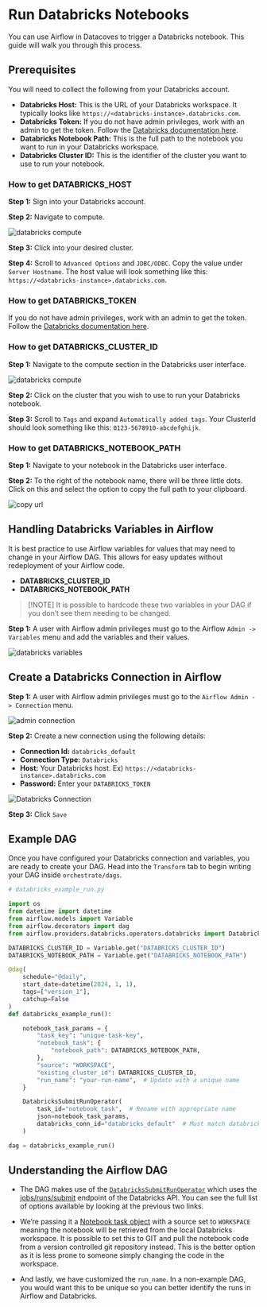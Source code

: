 # Run Databricks Notebooks 

You can use Airflow in Datacoves to trigger a Databricks notebook. This guide will walk you through this process. 

## Prerequisites 

You will need to collect the following from your Databricks account. 

- **Databricks Host:** This is the URL of your Databricks workspace. It typically looks like `https://<databricks-instance>.databricks.com`.
- **Databricks Token:** If you do not have admin privileges, work with an admin to get the token. Follow the [Databricks documentation here](https://docs.databricks.com/en/dev-tools/auth/pat.html).
- **Databricks Notebook Path:** This is the full path to the notebook you want to run in your Databricks workspace. 
- **Databricks Cluster ID:** This is the identifier of the cluster you want to use to run your notebook. 

### How to get DATABRICKS_HOST 

**Step 1:** Sign into your Databricks account.

**Step 2:** Navigate to compute.

![databricks compute](assets/databricks_compute.png)

**Step 3:** Click into your desired cluster.

**Step 4:** Scroll to `Advanced Options` and `JDBC/ODBC`. Copy the value under `Server Hostname`. The host value will look something like this: `https://<databricks-instance>.databricks.com`.

### How to get DATABRICKS_TOKEN 

If you do not have admin privileges, work with an admin to get the token. Follow the [Databricks documentation here](https://docs.databricks.com/en/dev-tools/auth/pat.html).

### How to get DATABRICKS_CLUSTER_ID 

**Step 1:** Navigate to the compute section in the Databricks user interface.

![databricks compute](assets/databricks_compute.png)

**Step 2:** Click on the cluster that you wish to use to run your Databricks notebook.

**Step 3:** Scroll to `Tags` and expand `Automatically added tags`. Your ClusterId should look something like this: `0123-5678910-abcdefghijk`.

### How to get DATABRICKS_NOTEBOOK_PATH 

**Step 1:** Navigate to your notebook in the Databricks user interface.

**Step 2:** To the right of the notebook name, there will be three little dots. Click on this and select the option to copy the full path to your clipboard.

![copy url](assets/databricks_copyurl.png)

## Handling Databricks Variables in Airflow

It is best practice to use Airflow variables for values that may need to change in your Airflow DAG. This allows for easy updates without redeployment of your Airflow code.

- **DATABRICKS_CLUSTER_ID**
- **DATABRICKS_NOTEBOOK_PATH**

> [!NOTE] It is possible to hardcode these two variables in your DAG if you don’t see them needing to be changed.

**Step 1:** A user with Airflow admin privileges must go to the Airflow `Admin -> Variables` menu and add the variables and their values.

![databricks variables](assets/airflow_databricks_variables.png)

## Create a Databricks Connection in Airflow

**Step 1:** A user with Airflow admin privileges must go to the `Airflow Admin -> Connection` menu.

![admin connection](assets/admin-connections.png)

**Step 2:** Create a new connection using the following details:

- **Connection Id:** `databricks_default`
- **Connection Type:** `Databricks`
- **Host:** Your Databricks host. Ex) `https://<databricks-instance>.databricks.com`
- **Password:** Enter your `DATABRICKS_TOKEN`

![Databricks Connection](assets/airflow_databricks_connection.png)

**Step 3:** Click `Save`

## Example DAG 

Once you have configured your Databricks connection and variables, you are ready to create your DAG. Head into the `Transform` tab to begin writing your DAG inside `orchestrate/dags`.

```python
# databricks_example_run.py

import os
from datetime import datetime
from airflow.models import Variable
from airflow.decorators import dag
from airflow.providers.databricks.operators.databricks import DatabricksSubmitRunOperator

DATABRICKS_CLUSTER_ID = Variable.get("DATABRICKS_CLUSTER_ID")
DATABRICKS_NOTEBOOK_PATH = Variable.get("DATABRICKS_NOTEBOOK_PATH")

@dag(
    schedule="@daily",
    start_date=datetime(2024, 1, 1),
    tags=["version_1"],
    catchup=False
)
def databricks_example_run():

    notebook_task_params = {
        "task_key": "unique-task-key",
        "notebook_task": {
            "notebook_path": DATABRICKS_NOTEBOOK_PATH,
        },
        "source": "WORKSPACE",
        "existing_cluster_id": DATABRICKS_CLUSTER_ID,
        "run_name": "your-run-name",  # Update with a unique name
    }

    DatabricksSubmitRunOperator(
        task_id="notebook_task",  # Rename with appropriate name
        json=notebook_task_params,
        databricks_conn_id="databricks_default"  # Must match databricks connection id
    )

dag = databricks_example_run()
```

## Understanding the Airflow DAG 

- The DAG makes use of the [`DatabricksSubmitRunOperator`](https://airflow.apache.org/docs/apache-airflow-providers-databricks/1.0.0/operators.html) which uses the [jobs/runs/submit](https://docs.databricks.com/api/workspace/jobs/submit) endpoint of the Databricks API. You can see the full list of options available by looking at the previous two links. 
 
- We’re passing it a [Notebook task object](https://docs.databricks.com/api/workspace/jobs/submit#notebook_task) with a source set to `WORKSPACE` meaning the notebook will be retrieved from the local Databricks workspace. It is possible to set this to GIT and pull the notebook code from a version controlled git repository instead. This is the better option as it is less prone to someone simply changing the code in the workspace. 

- And lastly, we have customized the `run_name`. In a non-example DAG, you would want this to be unique so you can better identify the runs in Airflow and Databricks. 
